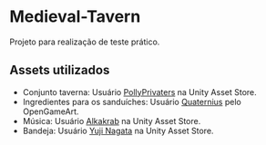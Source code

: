 # Medieval-Tavern
Projeto para realização de teste prático.

## Assets utilizados
- Conjunto taverna: Usuário [PollyPrivaters](https://assetstore.unity.com/packages/3d/environments/fantasy/pirate-tavern-113463) na Unity Asset Store.
- Ingredientes para os sanduíches: Usuário [Quaternius](https://opengameart.org/content/low-poly-food-pack) pelo OpenGameArt.
- Música: Usuário [Alkakrab](https://assetstore.unity.com/packages/audio/music/medieval-music-pack-vol-2-233785) na Unity Asset Store.
- Bandeja: Usuário [Yuji Nagata](https://assetstore.unity.com/packages/3d/props/interior/dish-tray-5333) na Unity Asset Store.
